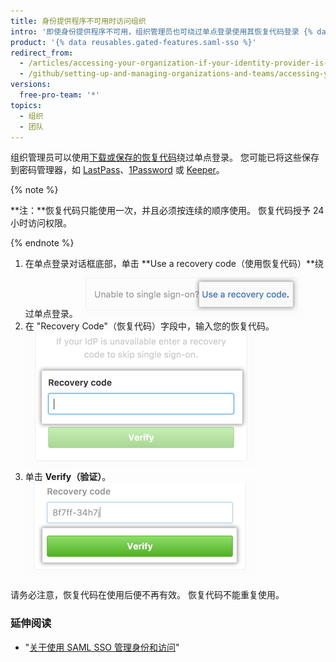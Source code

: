 ```yaml
---
title: 身份提供程序不可用时访问组织
intro: '即使身份提供程序不可用，组织管理员也可绕过单点登录使用其恢复代码登录 {% data variables.product.product_name %}。'
product: '{% data reusables.gated-features.saml-sso %}'
redirect_from:
  - /articles/accessing-your-organization-if-your-identity-provider-is-unavailable
  - /github/setting-up-and-managing-organizations-and-teams/accessing-your-organization-if-your-identity-provider-is-unavailable
versions:
  free-pro-team: '*'
topics:
  - 组织
  - 团队
---
```

组织管理员可以使用[下载或保存的恢复代码](/articles/downloading-your-organization-s-saml-single-sign-on-recovery-codes)绕过单点登录。 您可能已将这些保存到密码管理器，如 [LastPass](https://lastpass.com/)、[1Password](https://1password.com/) 或 [Keeper](https://keepersecurity.com/)。

{% note %}

**注：**恢复代码只能使用一次，并且必须按连续的顺序使用。 恢复代码授予 24 小时访问权限。

{% endnote %}

1. 在单点登录对话框底部，单击 **Use a recovery code（使用恢复代码）**绕过单点登录。 ![用于输入恢复代码的链接](/assets/images/help/saml/saml_use_recovery_code.png)
2. 在 "Recovery Code"（恢复代码）字段中，输入您的恢复代码。 ![无法输入恢复代码](/assets/images/help/saml/saml_recovery_code_entry.png)
3. 单击 **Verify（验证）**。 ![用于确认恢复代码的按钮](/assets/images/help/saml/saml_verify_recovery_codes.png)

请务必注意，恢复代码在使用后便不再有效。 恢复代码不能重复使用。

### 延伸阅读

- "[关于使用 SAML SSO 管理身份和访问](/articles/about-identity-and-access-management-with-saml-single-sign-on)"

